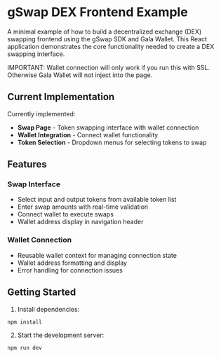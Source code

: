 # gSwap DEX Frontend Example

A minimal example of how to build a decentralized exchange (DEX) swapping frontend using the gSwap SDK and Gala Wallet. This React application demonstrates the core functionality needed to create a DEX swapping interface.

IMPORTANT: Wallet connection will only work if you run this with SSL. Otherwise Gala Wallet will not inject into the page.

## Current Implementation

Currently implemented:

- **Swap Page** - Token swapping interface with wallet connection
- **Wallet Integration** - Connect wallet functionality
- **Token Selection** - Dropdown menus for selecting tokens to swap

## Features

### Swap Interface

- Select input and output tokens from available token list
- Enter swap amounts with real-time validation
- Connect wallet to execute swaps
- Wallet address display in navigation header

### Wallet Connection

- Reusable wallet context for managing connection state
- Wallet address formatting and display
- Error handling for connection issues

## Getting Started

1. Install dependencies:

```bash
npm install
```

2. Start the development server:

```bash
npm run dev
```
